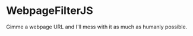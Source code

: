 WebpageFilterJS
===============

Gimme a webpage URL and I'll mess with it as much as humanly possible.
